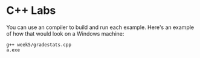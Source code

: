 # C++ Labs

You can use an compiler to build and run each example. Here's an example of how that would look on a Windows machine:

```shell
g++ week5/gradestats.cpp
a.exe
```
